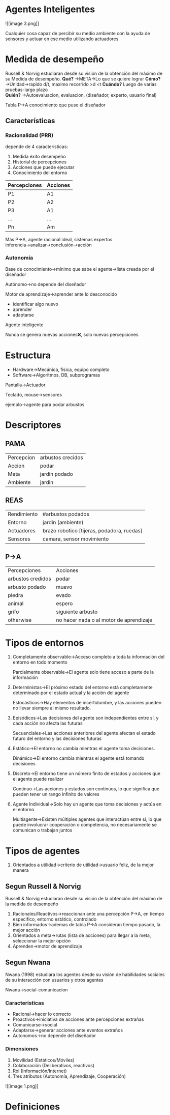 # Agentes Inteligentes
![[image 3.png]]

Cualquier cosa capaz de percibir su medio ambiente con la ayuda de sensores y actuar en ese medio utilizando actuadores

# Medida de desempeño

Russell & Norvig estudiaran desde su visión de la obtención del máximo de su Medida de desempeño.
**Qué?** →META→Lo que se quiere lograr
**Cómo?** →Unidad→rapido d/t, maximo recorrido \>d \<t 
**Cuándo?** Luego de varias pruebas-largo plazo  
**Quién?** →Autoevaluacion, evaluacion, (diseñador, experto, usuario final)

Tabla P→A conocimiento que puso el diseñador
## Características
### Racionalidad (PRR)

depende de 4 características:
1. Medida éxito desempeño
2. Historial de percepciones
3. Acciones que puede ejecutar
4. Conocimiento del entorno

| Percepciones | Acciones |
| ------------ | -------- |
| P1           | A1       |
| P2           | A2       |
| P3           | A1       |
| …            | …        |
| Pn           | Am       |
Más P→A, agente racional ideal, sistemas expertos
inferencia→analizar→conclusión→acción
### Autonomía

Base de conocimiento→mínimo que sabe el agente→lista creada por el diseñador

Autónomo→no depende del diseñador

Motor de aprendizaje→aprender ante lo desconocido

- identificar algo nuevo
- aprender
- adaptarse

Agente inteligente

Nunca se genera nuevas acciones❌, solo nuevas percepciones

# Estructura

- Hardware→Mecánica, física, equipo completo
- Software→Algoritmos, DB, subprogramas

Pantalla→Actuador

Teclado, mouse→sensores

ejemplo→agente para podar arbustos

# Descriptores

## PAMA

|   |   |
|---|---|
|Percepcion|arbustos crecidos|
|Accion|podar|
|Meta|jardin podado|
|Ambiente|jardin|
## REAS

|   |   |
|---|---|
|Rendimiento|\#arbustos podados|
|Entorno|jardin (ambiente)|
|Actuadores|brazo robotico [tijeras, podadora, ruedas]|
|Sensores|camara, sensor movimiento|
## P→A

|   |   |
|---|---|
|Percepciones|Acciones|
|arbustos credidos|podar|
|arbusto podado|muevo|
|piedra|evado|
|animal|espero|
|grifo|siguiente arbusto|
|otherwise|no hacer nada o al motor de aprendizaje|

# Tipos de entornos

1. Completamente observable→Acceso completo a toda la información del entorno en todo momento
    
    Parcialmente observable→El agente solo tiene acceso a parte de la información
    
2. Deterministas→El próximo estado del entorno está completamente determinado por el estado actual y la acción del agente
    
    Estocásticos→Hay elementos de incertidumbre, y las acciones pueden no llevar siempre al mismo resultado.
    
3. Episódicos→Las decisiones del agente son independientes entre sí, y cada acción no afecta las futuras
    
    Secuenciales→Las acciones anteriores del agente afectan el estado futuro del entorno y las decisiones futuras
    
4. Estático→El entorno no cambia mientras el agente toma decisiones.
    
    Dinámico→El entorno cambia mientras el agente está tomando decisiones
    
5. Discreto→El entorno tiene un número finito de estados y acciones que el agente puede realizar
    
    Continuo→Las acciones y estados son continuos, lo que significa que pueden tener un rango infinito de valores
    
6. Agente Individual→Solo hay un agente que toma decisiones y actúa en el entorno
    
    Multiagente→Existen múltiples agentes que interactúan entre sí, lo que puede involucrar cooperación o competencia, no necesariamente se comunican o trabajan juntos
    
# Tipos de agentes

1. Orientados a utilidad→criterio de utilidad→usuario feliz, de la mejor manera

## Segun Russell & Norvig

Russell & Norvig estudiaran desde su visión de la obtención del máximo de la medida de desempeño

1. Racionales/Reactivos→reaccionan ante una percepción P→A, en tiempo especifico, entorno estático, controlado
2. Bien informados→ademas de tabla P→A consideran tiempo pasado, la mejor acción
3. Orientados a meta→rutas (lista de acciones) para llegar a la meta, seleccionar la mejor opción
4. Aprenden→motor de aprendizaje

## Segun Nwana

Nwana (1998) estudiara los agentes desde su visión de habilidades sociales de su interacción con usuarios y otros agentes

Nwana→social-comunicacion

### Caracteristicas

- Racional→hacer lo correcto
- Proactivos→iniciativa de acciones ante percepciones extrañas
- Comunicarse→social
- Adaptarse→generar acciones ante eventos extraños
- Autonomos→no depende del diseñador

### Dimensiones

1. Movilidad (Estáticos/Móviles)
2. Colaboración (Deliberativos, reactivos)
3. Rol (Información/Internet)
4. Tres atributos (Autonomía, Aprendizaje, Cooperación)

![[image 1.png]]

  

# Definiciones